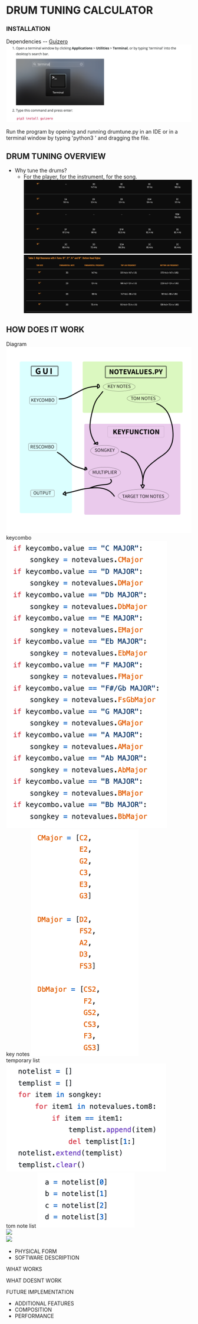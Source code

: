 # DRUM TUNING CALCULATOR

### INSTALLATION

Dependencies -- [Guizero](https://lawsie.github.io/guizero/)
![guizeroinstall](/images/guizeroinstall.png)

Run the program by opening and running drumtune.py in an IDE or in a terminal window by typing 'python3 ' and dragging the file.

## DRUM TUNING OVERVIEW
- Why tune the drums?
  - For the player, for the instrument, for the song.
![tomnotes](/images/tomsizenotes.png)
![restable](/images/restable.png)



## HOW DOES IT WORK
Diagram
![diagram](/images/diagram.png)<br/>
keycombo
![keycombo](/images/keycombo.png)<br/>
key notes
![keynotes](/images/keynotes.png)<br/>
temporary list
![templist](/images/templist.png)<br/>
tom note list 
![notelist](/images/notelist.png)<br/>
![](/images/.png)<br/>
![](/images/.png)<br/>
- PHYSICAL FORM
- SOFTWARE DESCRIPTION

WHAT WORKS

WHAT DOESNT WORK

FUTURE IMPLEMENTATION
- ADDITIONAL FEATURES
- COMPOSITION
- PERFORMANCE
